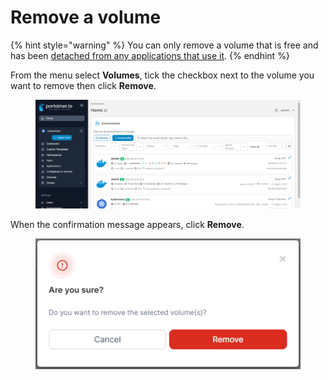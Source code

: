 # Remove a volume

{% hint style="warning" %}
You can only remove a volume that is free and has been [detached from any applications that use it](../applications/detach-volume.md).
{% endhint %}

From the menu select **Volumes**, tick the checkbox next to the volume you want to remove then click **Remove**.

<figure><img src="../../../.gitbook/assets/2.15-k8s-volumes-remove.gif" alt=""><figcaption></figcaption></figure>

When the confirmation message appears, click **Remove**.

<figure><img src="../../../.gitbook/assets/2.15-k8s-volumes-remove-confirm.png" alt=""><figcaption></figcaption></figure>
